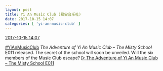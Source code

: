 ```yaml
---
layout: post
title: Yi An Music Club (易安音乐社)
date: 2017-10-15 14:07
categories: [ 'yi-an-music-club' ]
---
```


<div class="weibo-info">
  <a href="http://weibo.com/6094546964/FqtVOuPYI">2017-10-15 14:07</a>
</div>

[#YiAnMusicClub](http://weibo.com/p/100808beae2e3e05b17b64f63ebedca39f19b2/super_index) *The Adventure of Yi An Music Club – The Misty School* E011 released. The secret of the school will soon be unveiled. Will the six members of the Music Club escape? [▷ The Adventure of Yi An Music Club – The Misty School E011](http://www.ximalaya.com/78339006/sound/54487161/)
